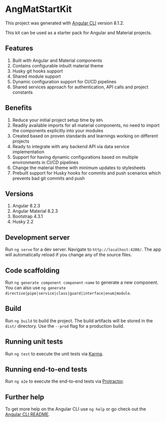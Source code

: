 # AngMatStartKit

This project was generated with [Angular CLI](https://github.com/angular/angular-cli) version 8.1.2.

This kit can be used as a starter pack for Angular and Material projects.

## Features

1. Built with Angular and Material components
2. Contains configurable inbuilt material theme
3. Husky git hooks support
4. Shared module support
5. Dynamic configuration support for CI/CD pipelines
6. Shared services approach for authentication, API calls and project constants

## Benefits

1. Reduce your initial project setup time by `80%`
2. Readily available imports for all material components, no need to import the components explicitly into your modules
3. Created based on proven standards and learnings working on different projects
4. Ready to integrate with any backend API via data service implementation
5. Support for having dynamic configurations based on multiple environments in CI/CD pipelines
6. Change the material theme with minimum updates to stylesheets
7. Prebuilt support for Husky hooks for commits and push scenarios which prevents bad git commits and push

## Versions

1. Angular 8.2.3
2. Angular Material 8.2.3
3. Bootstrap 4.3.1
4. Husky 2.2

## Development server

Run `ng serve` for a dev server. Navigate to `http://localhost:4200/`. The app will automatically reload if you change any of the source files.

## Code scaffolding

Run `ng generate component component-name` to generate a new component. You can also use `ng generate directive|pipe|service|class|guard|interface|enum|module`.

## Build

Run `ng build` to build the project. The build artifacts will be stored in the `dist/` directory. Use the `--prod` flag for a production build.

## Running unit tests

Run `ng test` to execute the unit tests via [Karma](https://karma-runner.github.io).

## Running end-to-end tests

Run `ng e2e` to execute the end-to-end tests via [Protractor](http://www.protractortest.org/).

## Further help

To get more help on the Angular CLI use `ng help` or go check out the [Angular CLI README](https://github.com/angular/angular-cli/blob/master/README.md).
